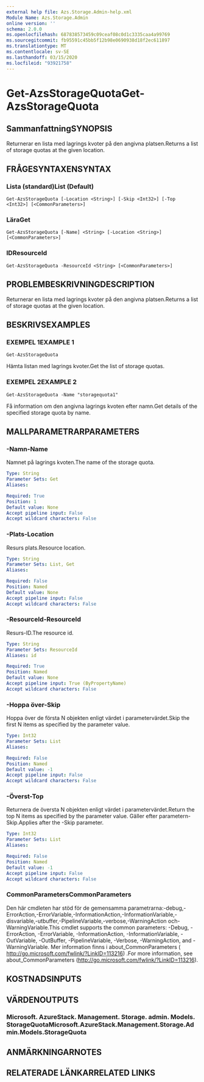```yaml
---
external help file: Azs.Storage.Admin-help.xml
Module Name: Azs.Storage.Admin
online version: ''
schema: 2.0.0
ms.openlocfilehash: 687838573459c09ceaf08c0d1c3335caa4a99769
ms.sourcegitcommit: fb95591c45bb5f12b98e0690938d18f2ec611897
ms.translationtype: MT
ms.contentlocale: sv-SE
ms.lasthandoff: 03/15/2020
ms.locfileid: "93921758"
---
```

# <span data-ttu-id="283b3-101">Get-AzsStorageQuota</span><span class="sxs-lookup"><span data-stu-id="283b3-101">Get-AzsStorageQuota</span></span>

## <span data-ttu-id="283b3-102">Sammanfattning</span><span class="sxs-lookup"><span data-stu-id="283b3-102">SYNOPSIS</span></span>
<span data-ttu-id="283b3-103">Returnerar en lista med lagrings kvoter på den angivna platsen.</span><span class="sxs-lookup"><span data-stu-id="283b3-103">Returns a list of storage quotas at the given location.</span></span>

## <span data-ttu-id="283b3-104">FRÅGESYNTAXEN</span><span class="sxs-lookup"><span data-stu-id="283b3-104">SYNTAX</span></span>

### <span data-ttu-id="283b3-105">Lista (standard)</span><span class="sxs-lookup"><span data-stu-id="283b3-105">List (Default)</span></span>
```
Get-AzsStorageQuota [-Location <String>] [-Skip <Int32>] [-Top <Int32>] [<CommonParameters>]
```

### <span data-ttu-id="283b3-106">Lära</span><span class="sxs-lookup"><span data-stu-id="283b3-106">Get</span></span>
```
Get-AzsStorageQuota [-Name] <String> [-Location <String>] [<CommonParameters>]
```

### <span data-ttu-id="283b3-107">ID</span><span class="sxs-lookup"><span data-stu-id="283b3-107">ResourceId</span></span>
```
Get-AzsStorageQuota -ResourceId <String> [<CommonParameters>]
```

## <span data-ttu-id="283b3-108">PROBLEMBESKRIVNING</span><span class="sxs-lookup"><span data-stu-id="283b3-108">DESCRIPTION</span></span>
<span data-ttu-id="283b3-109">Returnerar en lista med lagrings kvoter på den angivna platsen.</span><span class="sxs-lookup"><span data-stu-id="283b3-109">Returns a list of storage quotas at the given location.</span></span>

## <span data-ttu-id="283b3-110">BESKRIVS</span><span class="sxs-lookup"><span data-stu-id="283b3-110">EXAMPLES</span></span>

### <span data-ttu-id="283b3-111">EXEMPEL 1</span><span class="sxs-lookup"><span data-stu-id="283b3-111">EXAMPLE 1</span></span>
```
Get-AzsStorageQuota
```

<span data-ttu-id="283b3-112">Hämta listan med lagrings kvoter.</span><span class="sxs-lookup"><span data-stu-id="283b3-112">Get the list of storage quotas.</span></span>

### <span data-ttu-id="283b3-113">EXEMPEL 2</span><span class="sxs-lookup"><span data-stu-id="283b3-113">EXAMPLE 2</span></span>
```
Get-AzsStorageQuota -Name "storagequota1"
```

<span data-ttu-id="283b3-114">Få information om den angivna lagrings kvoten efter namn.</span><span class="sxs-lookup"><span data-stu-id="283b3-114">Get details of the specified storage quota by name.</span></span>

## <span data-ttu-id="283b3-115">MALLPARAMETRAR</span><span class="sxs-lookup"><span data-stu-id="283b3-115">PARAMETERS</span></span>

### <span data-ttu-id="283b3-116">-Namn</span><span class="sxs-lookup"><span data-stu-id="283b3-116">-Name</span></span>
<span data-ttu-id="283b3-117">Namnet på lagrings kvoten.</span><span class="sxs-lookup"><span data-stu-id="283b3-117">The name of the storage quota.</span></span>

```yaml
Type: String
Parameter Sets: Get
Aliases:

Required: True
Position: 1
Default value: None
Accept pipeline input: False
Accept wildcard characters: False
```

### <span data-ttu-id="283b3-118">-Plats</span><span class="sxs-lookup"><span data-stu-id="283b3-118">-Location</span></span>
<span data-ttu-id="283b3-119">Resurs plats.</span><span class="sxs-lookup"><span data-stu-id="283b3-119">Resource location.</span></span>

```yaml
Type: String
Parameter Sets: List, Get
Aliases:

Required: False
Position: Named
Default value: None
Accept pipeline input: False
Accept wildcard characters: False
```

### <span data-ttu-id="283b3-120">-ResourceId</span><span class="sxs-lookup"><span data-stu-id="283b3-120">-ResourceId</span></span>
<span data-ttu-id="283b3-121">Resurs-ID.</span><span class="sxs-lookup"><span data-stu-id="283b3-121">The resource id.</span></span>

```yaml
Type: String
Parameter Sets: ResourceId
Aliases: id

Required: True
Position: Named
Default value: None
Accept pipeline input: True (ByPropertyName)
Accept wildcard characters: False
```

### <span data-ttu-id="283b3-122">-Hoppa över</span><span class="sxs-lookup"><span data-stu-id="283b3-122">-Skip</span></span>
<span data-ttu-id="283b3-123">Hoppa över de första N objekten enligt värdet i parametervärdet.</span><span class="sxs-lookup"><span data-stu-id="283b3-123">Skip the first N items as specified by the parameter value.</span></span>

```yaml
Type: Int32
Parameter Sets: List
Aliases:

Required: False
Position: Named
Default value: -1
Accept pipeline input: False
Accept wildcard characters: False
```

### <span data-ttu-id="283b3-124">-Överst</span><span class="sxs-lookup"><span data-stu-id="283b3-124">-Top</span></span>
<span data-ttu-id="283b3-125">Returnera de översta N objekten enligt värdet i parametervärdet.</span><span class="sxs-lookup"><span data-stu-id="283b3-125">Return the top N items as specified by the parameter value.</span></span>
<span data-ttu-id="283b3-126">Gäller efter parametern-Skip.</span><span class="sxs-lookup"><span data-stu-id="283b3-126">Applies after the -Skip parameter.</span></span>

```yaml
Type: Int32
Parameter Sets: List
Aliases:

Required: False
Position: Named
Default value: -1
Accept pipeline input: False
Accept wildcard characters: False
```

### <span data-ttu-id="283b3-127">CommonParameters</span><span class="sxs-lookup"><span data-stu-id="283b3-127">CommonParameters</span></span>
<span data-ttu-id="283b3-128">Den här cmdleten har stöd för de gemensamma parametrarna:-debug,-ErrorAction,-ErrorVariable,-InformationAction,-InformationVariable,-disvariable,-utbuffer,-PipelineVariable,-verbose,-WarningAction och-WarningVariable.</span><span class="sxs-lookup"><span data-stu-id="283b3-128">This cmdlet supports the common parameters: -Debug, -ErrorAction, -ErrorVariable, -InformationAction, -InformationVariable, -OutVariable, -OutBuffer, -PipelineVariable, -Verbose, -WarningAction, and -WarningVariable.</span></span> <span data-ttu-id="283b3-129">Mer information finns i about_CommonParameters ( http://go.microsoft.com/fwlink/?LinkID=113216) .</span><span class="sxs-lookup"><span data-stu-id="283b3-129">For more information, see about_CommonParameters (http://go.microsoft.com/fwlink/?LinkID=113216).</span></span>

## <span data-ttu-id="283b3-130">KOSTNADS</span><span class="sxs-lookup"><span data-stu-id="283b3-130">INPUTS</span></span>

## <span data-ttu-id="283b3-131">VÄRDEN</span><span class="sxs-lookup"><span data-stu-id="283b3-131">OUTPUTS</span></span>

### <span data-ttu-id="283b3-132">Microsoft. AzureStack. Management. Storage. admin. Models. StorageQuota</span><span class="sxs-lookup"><span data-stu-id="283b3-132">Microsoft.AzureStack.Management.Storage.Admin.Models.StorageQuota</span></span>

## <span data-ttu-id="283b3-133">ANMÄRKNINGAR</span><span class="sxs-lookup"><span data-stu-id="283b3-133">NOTES</span></span>

## <span data-ttu-id="283b3-134">RELATERADE LÄNKAR</span><span class="sxs-lookup"><span data-stu-id="283b3-134">RELATED LINKS</span></span>
